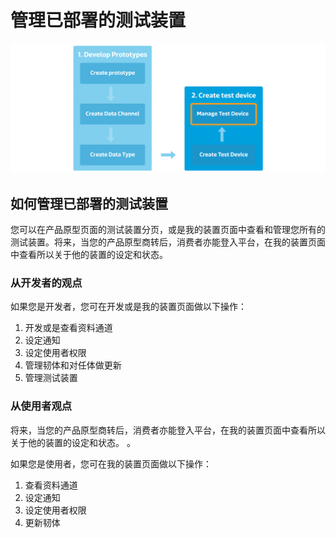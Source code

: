 # 管理已部署的测试装置

![](../images/content_img/content_img-10.jpg)

## 如何管理已部署的测试装置

您可以在产品原型页面的测试装置分页，或是我的装置页面中查看和管理您所有的测试装置。将来，当您的产品原型商转后，消费者亦能登入平台，在我的装置页面中查看所以关于他的装置的设定和状态。

### 从开发者的观点

如果您是开发者，您可在开发或是我的装置页面做以下操作：

1.	开发或是查看资料通道
2.	设定通知
3.	设定使用者权限
4.	管理韧体和对任体做更新
5.	管理测试装置


### 从使用者观点
将来，当您的产品原型商转后，消费者亦能登入平台，在我的装置页面中查看所以关于他的装置的设定和状态。 。

如果您是使用者，您可在我的装置页面做以下操作：

1.	查看资料通道
2.	设定通知
3.	设定使用者权限
4.	更新韧体

